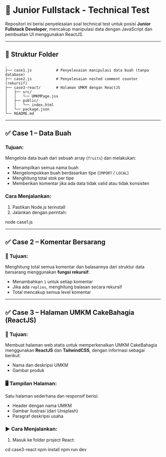 # 🧪 Junior Fullstack - Technical Test

Repositori ini berisi penyelesaian soal technical test untuk posisi **Junior Fullstack Developer**, mencakup manipulasi data dengan JavaScript dan pembuatan UI menggunakan ReactJS.

---

## 📁 Struktur Folder
```plaintext
.
├── case1.js           # Penyelesaian manipulasi data buah (tanpa database)
├── case2.js           # Penyelesaian nested comment counter (rekursif)
├── case3-react/       # Halaman UMKM dengan ReactJS
│   ├── src/
│   │   └── UMKMPage.jsx
│   ├── public/
│   │   └── index.html
│   └── package.json
└── README.md

```

---

## ✅ Case 1 – Data Buah

### Tujuan:
Mengelola data buah dari sebuah array (`fruits`) dan melakukan:
- Menampilkan semua nama buah
- Mengelompokkan buah berdasarkan tipe (`IMPORT` / `LOCAL`)
- Menghitung total stok per tipe
- Memberikan komentar jika ada data tidak valid atau tidak konsisten

### Cara Menjalankan:
1. Pastikan Node.js terinstall
2. Jalankan dengan perintah:

node case1.js

---

## ✅ Case 2 – Komentar Bersarang

### 🎯 Tujuan:
Menghitung total semua komentar dan balasannya dari struktur data bersarang menggunakan **fungsi rekursif**:

- Menambahkan `1` untuk setiap komentar
- Jika ada `replies`, menghitung balasan secara rekursif
- Total mencakup semua level komentar

---

## ✅ Case 3 – Halaman UMKM CakeBahagia (ReactJS)

### 🎯 Tujuan:
Membuat halaman web statis untuk memperkenalkan UMKM CakeBahagia menggunakan **ReactJS** dan **TailwindCSS**, dengan informasi sebagai berikut:

- Nama dan deskripsi UMKM
- Gambar produk

### 🖥️ Tampilan Halaman:
Satu halaman sederhana dan responsif berisi:

- Header dengan nama UMKM
- Gambar ilustrasi (dari Unsplash)
- Paragraf deskripsi usaha

### ▶️ Cara Menjalankan:

1. Masuk ke folder project React:

cd case3-react
npm install
npm run dev
